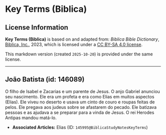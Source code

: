 # Key Terms (Biblica)

## License Information

**Key Terms (Biblica)** is based on and adapted from: _Biblica Bible Dictionary_, [Biblica, Inc.](https://www.biblica.com/), 2023, which is licensed under a [CC BY-SA 4.0 license](https://creativecommons.org/licenses/by-sa/4.0/legalcode.en).

This markdown version (created `2025-10-20`) is provided under the same license.



--------------------------------

## João Batista (id: 146089)

O filho de Isabel e Zacarias e um parente de Jesus. O anjo Gabriel anunciou seu nascimento. Ele era um profeta e era como Elias em muitos aspectos (Elias). Ele viveu no deserto e usava um cinto de couro e roupas feitas de pelos. Ele pregava aos judeus sobre se afastarem do pecado. Ele batizava pessoas e as ajudava a se preparar para a vinda de Jesus. O rei Herodes Antipas mandou matá\-lo.

* **Associated Articles:** Elias (ID: `145995@BiblicaStudyNotesKeyTerms`)

